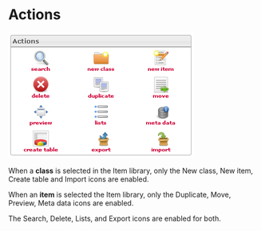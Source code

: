 <!--
parent: 'Manage Items'
created_at: '2012-03-09 16:30:20'
updated_at: '2013-03-13 13:18:33'
authors:
    - 'Jérôme Bogaerts'
contributors:
    - 'Sophie Doublet'
tags:
    - 'Manage Items'
-->

Actions
=======

![](../resources/items-actions.png)

When a **class** is selected in the Item library, only the New class, New item, Create table and Import icons are enabled.

When an **item** is selected the Item library, only the Duplicate, Move, Preview, Meta data icons are enabled.

The Search, Delete, Lists, and Export icons are enabled for both.


